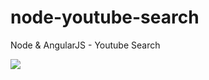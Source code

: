 # node-youtube-search
Node & AngularJS - Youtube Search  

<img src="http://f.st-hatena.com/images/fotolife/t/tyoshikawa1106/20151011/20151011002928.png" />

